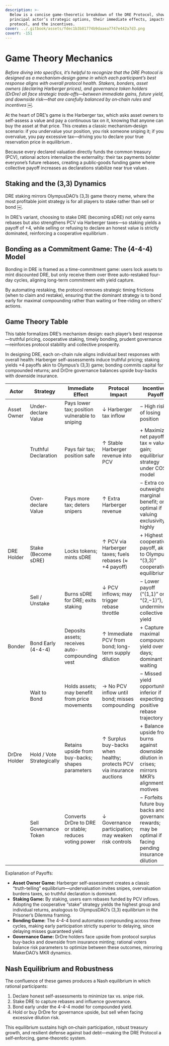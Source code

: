 ```yaml
---
description: >-
  Below is a concise game‐theoretic breakdown of the DRE Protocol, showing each
  principal actor’s strategic options, their immediate effects, impacts on the
  protocol, and the incentives.
cover: ../.gitbook/assets/fdec1b3b81774b9daaea7747e442a7d3.png
coverY: -151
---
```


# Game Theory Mechanics

_Before diving into specifics, it’s helpful to recognize that the DRE Protocol is designed as a mechanism‐design game in which each participant’s best response aligns with overall protocol health. Stakers, bonders, asset owners (declaring Harberger prices), and governance token holders (DrDre) all face strategic trade‐offs—between immediate gains, future yield, and downside risk—that are carefully balanced by on‐chain rules and incentives ￼._

At the heart of DRE’s game is the Harberger tax, which asks asset owners to self-assess a value and pay a continuous tax on it, knowing that anyone can buy the asset at that price. This creates a classic mechanism‐design scenario: if you undervalue your position, you risk someone sniping it; if you overvalue, you pay excessive tax—driving you to declare your true reservation price in equilibrium  .

Because every declared valuation directly funds the common treasury (PCV), rational actors internalize the externality: their tax payments bolster everyone’s future rebases, creating a public‐goods funding game where collective payoff increases as declarations stabilize near true values  .

## Staking and the (3,3) Dynamics

DRE staking mirrors OlympusDAO’s (3,3) game theory meme, where the most profitable joint strategy is for all players to stake rather than sell or bond ￼.&#x20;

In DRE’s variant, choosing to stake DRE (becoming sDRE) not only earns rebases but also strengthens PCV via Harberger taxes—so staking yields a payoff of +4, while selling or refusing to declare an honest value is strictly dominated, reinforcing a cooperative equilibrium .

## Bonding as a Commitment Game: The (4-4-4) Model

Bonding in DRE is framed as a time-commitment game: users lock assets to mint discounted DRE, but only receive them over three auto-restaked four-day cycles, aligning long-term commitment with yield capture.&#x20;

By automating restaking, the protocol removes strategic timing frictions (when to claim and restake), ensuring that the dominant strategy is to bond early for maximal compounding rather than waiting or free-riding on others’ actions.

## Game Theory Table

This table formalizes DRE’s mechanism design: each player’s best response—truthful pricing, cooperative staking, timely bonding, prudent governance—reinforces protocol stability and collective prosperity.

In designing DRE, each on-chain rule aligns individual best responses with overall health: Harberger self-assessments induce truthful pricing; staking yields +4 payoffs akin to Olympus’s (3,3) game; bonding commits capital for compounded returns; and DrDre governance balances upside buy-backs with downside insurance.

<table data-full-width="true"><thead><tr><th width="131.15625">Actor</th><th>Strategy</th><th>Immediate Effect</th><th>Protocol Impact</th><th>Incentive / Payoff</th></tr></thead><tbody><tr><td>Asset Owner</td><td>Under‐declare Value</td><td>Pays lower tax; position vulnerable to sniping</td><td>↓ Harberger tax inflow</td><td>− High risk of losing position  </td></tr><tr><td></td><td>Truthful Declaration</td><td>Pays fair tax; position safe</td><td>↑ Stable Harberger revenue into PCV</td><td>+ Maximizes net payoff: tax ≈ value gain; equilibrium strategy under COST model  </td></tr><tr><td></td><td>Over‐declare Value</td><td>Pays more tax; deters snipers</td><td>↑ Extra Harberger revenue</td><td>− Extra cost outweighs marginal benefit; only optimal if valuing exclusivity highly</td></tr><tr><td>DRE Holder</td><td>Stake (Become sDRE)</td><td>Locks tokens; mints sDRE</td><td>↑ PCV via Harberger taxes; fuels rebases (≈ +4 payoff)</td><td>+ Highest cooperative payoff, akin to Olympus’s “(3,3)” cooperative equilibrium  </td></tr><tr><td></td><td>Sell / Unstake</td><td>Burns sDRE for DRE; exits staking</td><td>↓ PCV inflows; may trigger rebase throttle</td><td>− Lower payoff (“(1,1)” or “(2,−1)”), undermines collective yield</td></tr><tr><td>Bonder</td><td>Bond Early (4-4-4)</td><td>Deposits assets; receives auto-compounding vest</td><td>↑ Immediate PCV from bond; long-term supply dilution</td><td>+ Captures maximal compounded yield over 12 days; dominant vs. waiting  </td></tr><tr><td></td><td>Wait to Bond</td><td>Holds assets; may benefit from price movements</td><td>→ No PCV inflow until bond; misses compounding</td><td>− Missed yield opportunity; inferior if expecting positive rebase trajectory</td></tr><tr><td>DrDre Holder</td><td>Hold / Vote Strategically</td><td>Retains upside from buy-backs; shapes parameters</td><td>↑ Surplus buy-backs when healthy; protects PCV via insurance auctions</td><td>+ Balances upside from burns against downside dilution in crises; mirrors MKR’s alignment motives  </td></tr><tr><td></td><td>Sell Governance Token</td><td>Converts DrDre to DRE or stable; reduces voting power</td><td>↓ Governance participation; may weaken risk controls</td><td>− Forfeits future buy-backs and governance rewards; may be optimal if facing pending insurance dilution</td></tr></tbody></table>

Explanation of Payoffs:

* **Asset Owner Game:** Harberger self-assessment creates a classic “truth-telling” equilibrium—undervaluation invites snipes, overvaluation burdens taxes, so truthful declaration is dominant.
* **Staking Game:** By staking, users earn rebases funded by PCV inflows. Adopting the cooperative “stake” strategy yields the highest group and individual returns, analogous to OlympusDAO’s (3,3) equilibrium in the Prisoner’s Dilemma framing.
* **Bonding Game:** The 4-4-4 bond automates compounding across three cycles, making early participation strictly superior to delaying, since delaying misses guaranteed yield.
* **Governance Game:** DrDre holders face upside from protocol surplus buy-backs and downside from insurance minting; rational voters balance risk parameters to optimize between these outcomes, mirroring MakerDAO’s MKR dynamics.

## Nash Equilibrium and Robustness

The confluence of these games produces a Nash equilibrium in which rational participants:

1. Declare honest self-assessments to minimize tax vs. snipe risk.
2. Stake DRE to capture rebases and influence governance.
3. Bond early under the 4-4-4 model for compounded yield.
4. Hold or buy DrDre for governance upside, but sell when facing excessive dilution risk.

This equilibrium sustains high on‐chain participation, robust treasury growth, and resilient defense against bad debt—making the DRE Protocol a self‐enforcing, game-theoretic system.
